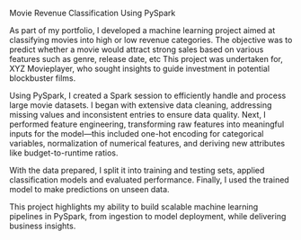 Movie Revenue Classification Using PySpark

As part of my portfolio, I developed a machine learning project aimed at classifying movies into high or low revenue categories. 
The objective was to predict whether a movie would attract strong sales based on various features such as genre, release date, etc
This project was undertaken for, XYZ Movieplayer, who sought insights to guide investment in potential blockbuster films.

Using PySpark, I created a Spark session to efficiently handle and process large movie datasets. 
I began with extensive data cleaning, addressing missing values and inconsistent entries to ensure data quality. 
Next, I performed feature engineering, transforming raw features into meaningful inputs for the model—this included one-hot encoding for categorical variables, normalization of numerical features, and deriving new attributes like budget-to-runtime ratios.

With the data prepared, I split it into training and testing sets, applied classification models and evaluated performance.
Finally, I used the trained model to make predictions on unseen data.

This project highlights my ability to build scalable machine learning pipelines in PySpark, from ingestion to model deployment, while delivering business insights.
